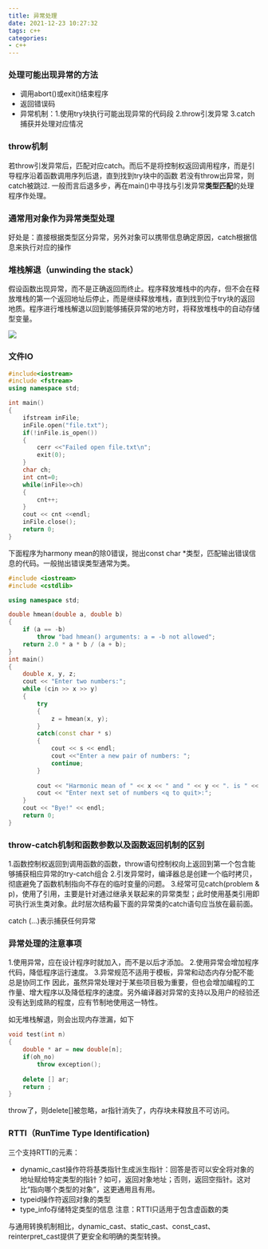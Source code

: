 ```yaml
---
title: 异常处理
date: 2021-12-23 10:27:32
tags: c++
categories:
- c++
---
```


### 处理可能出现异常的方法
- 调用abort()或exit()结束程序
- 返回错误码
- 异常机制：1.使用try块执行可能出现异常的代码段 2.throw引发异常 3.catch捕获并处理对应情况

### throw机制
若throw引发异常后，匹配对应catch。而后不是将控制权返回调用程序，而是引导程序沿着函数调用序列后退，直到找到try块中的函数
若没有throw出异常，则catch被跳过.
一般而言后退多步，再在main()中寻找与引发异常**类型匹配**的处理程序作处理。

### 通常用对象作为异常类型处理
好处是：直接根据类型区分异常，另外对象可以携带信息确定原因，catch根据信息来执行对应的操作

### 堆栈解退（unwinding the stack）
假设函数出现异常，而不是正确返回而终止。程序释放堆栈中的内存，但不会在释放堆栈的第一个返回地址后停止，而是继续释放堆栈，直到找到位于try块的返回地质。程序进行堆栈解退以回到能够捕获异常的地方时，将释放堆栈中的自动存储型变量。

![](/images/12_23_1.png)

### 文件IO
``` cpp
#include<iostream>
#include <fstream>
using namespace std;

int main()
{
    ifstream inFile;
    inFile.open("file.txt");
    if(!inFile.is_open())
    {
        cerr <<"Failed open file.txt\n";
        exit(0);
    }
    char ch;
    int cnt=0;
    while(inFile>>ch)
    {
        cnt++;
    }
    cout << cnt <<endl;
    inFile.close();
    return 0;
}

```

下面程序为harmony mean的除0错误，抛出const char *类型，匹配输出错误信息的代码。一般抛出错误类型通常为类。
``` cpp
#include <iostream>
#include <cstdlib>

using namespace std;

double hmean(double a, double b)
{
    if (a == -b)
        throw "bad hmean() arguments: a = -b not allowed";
    return 2.0 * a * b / (a + b);
}
int main()
{
    double x, y, z;
    cout << "Enter two numbers:";
    while (cin >> x >> y)
    {
        try
        {
            z = hmean(x, y);
        }
        catch(const char * s)
        {
            cout << s << endl;
            cout <<"Enter a new pair of numbers: ";
            continue;
        }
        
        cout << "Harmonic mean of " << x << " and " << y << ". is " << z << endl;
        cout << "Enter next set of numbers <q to quit>:";
    }
    cout << "Bye!" << endl;
    return 0;
}

```

### throw-catch机制和函数参数以及函数返回机制的区别
1.函数控制权返回到调用函数的函数，throw语句控制权向上返回到第一个包含能够捕获相应异常的try-catch组合
2.引发异常时，编译器总是创建一个临时拷贝，彻底避免了函数机制指向不存在的临时变量的问题。
3.经常可见catch(problem & p)，使用了引用，主要是针对通过继承关联起来的异常类型；此时使用基类引用即可执行派生类对象。此时层次结构最下面的异常类的catch语句应当放在最前面。

catch (...)表示捕获任何异常

### 异常处理的注意事项
1.使用异常，应在设计程序时就加入，而不是以后才添加。
2.使用异常会增加程序代码，降低程序运行速度。
3.异常规范不适用于模板，异常和动态内存分配不能总是协同工作
因此，虽然异常处理对于某些项目极为重要，但也会增加编程的工作量、增大程序以及降低程序的速度。另外编译器对异常的支持以及用户的经验还没有达到成熟的程度，应有节制地使用这一特性。

如无堆栈解退，则会出现内存泄漏，如下
``` cpp
void test(int n)
{
    double * ar = new double[n];
    if(oh_no)
        throw exception();
    
    delete [] ar;
    return ;
}
```
throw了，则delete[]被忽略，ar指针消失了，内存块未释放且不可访问。

### RTTI（RunTime Type Identification)
三个支持RTTI的元素：
- dynamic_cast操作符将基类指针生成派生指针：回答是否可以安全将对象的地址赋给特定类型的指针？如可，返回对象地址；否则，返回空指针。这对比“指向哪个类型的对象”，这更通用且有用。
- typeid操作符返回对象的类型
- type_info存储特定类型的信息
注意：RTTI只适用于包含虚函数的类

与通用转换机制相比，dynamic_cast、static_cast、const_cast、reinterpret_cast提供了更安全和明确的类型转换。


